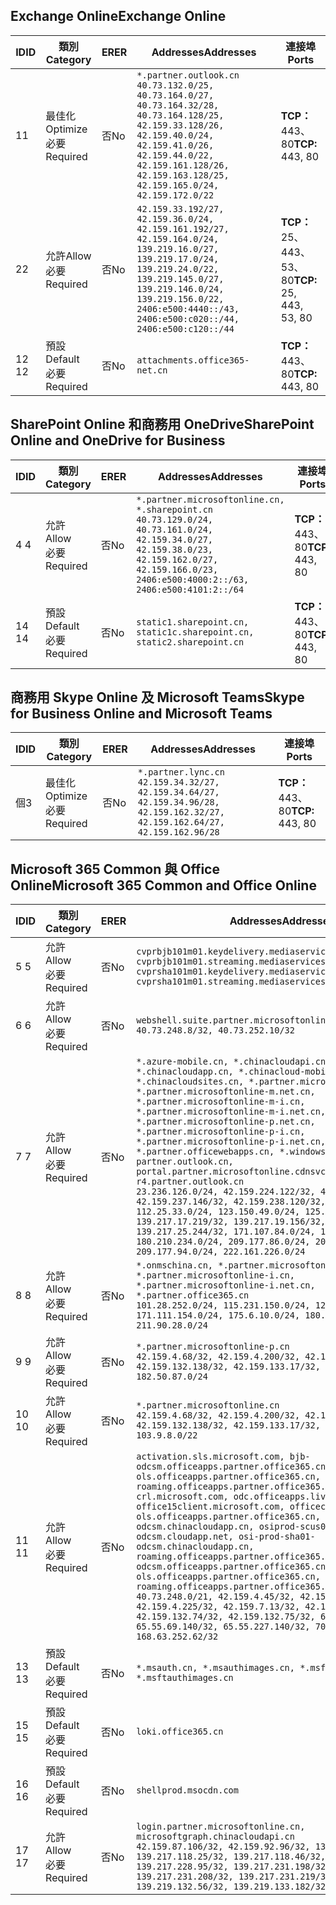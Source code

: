 <!--THIS FILE IS AUTOMATICALLY GENERATED. MANUAL CHANGES WILL BE OVERWRITTEN.-->
<!--Please contact the Office 365 Endpoints team with any questions.-->
<!--China endpoints version 2020033100-->
<!--File generated 2020-06-20 14:00:20.3123-->

## <a name="exchange-online"></a><span data-ttu-id="86e35-101">Exchange Online</span><span class="sxs-lookup"><span data-stu-id="86e35-101">Exchange Online</span></span>

<span data-ttu-id="86e35-102">ID</span><span class="sxs-lookup"><span data-stu-id="86e35-102">ID</span></span> | <span data-ttu-id="86e35-103">類別</span><span class="sxs-lookup"><span data-stu-id="86e35-103">Category</span></span> | <span data-ttu-id="86e35-104">ER</span><span class="sxs-lookup"><span data-stu-id="86e35-104">ER</span></span> | <span data-ttu-id="86e35-105">Addresses</span><span class="sxs-lookup"><span data-stu-id="86e35-105">Addresses</span></span> | <span data-ttu-id="86e35-106">連接埠</span><span class="sxs-lookup"><span data-stu-id="86e35-106">Ports</span></span>
-- | -------------------- | -- | ---------------------------------------------------------------------------------------------------------------------------------------------------------------------------------------------------------------------------------------------- | ------------------------
<span data-ttu-id="86e35-107">1</span><span class="sxs-lookup"><span data-stu-id="86e35-107">1</span></span> | <span data-ttu-id="86e35-108">最佳化</span><span class="sxs-lookup"><span data-stu-id="86e35-108">Optimize</span></span><BR><span data-ttu-id="86e35-109">必要</span><span class="sxs-lookup"><span data-stu-id="86e35-109">Required</span></span> | <span data-ttu-id="86e35-110">否</span><span class="sxs-lookup"><span data-stu-id="86e35-110">No</span></span> | `*.partner.outlook.cn`<BR>`40.73.132.0/25, 40.73.164.0/27, 40.73.164.32/28, 40.73.164.128/25, 42.159.33.128/26, 42.159.40.0/24, 42.159.41.0/26, 42.159.44.0/22, 42.159.161.128/26, 42.159.163.128/25, 42.159.165.0/24, 42.159.172.0/22` | <span data-ttu-id="86e35-111">**TCP：** 443、80</span><span class="sxs-lookup"><span data-stu-id="86e35-111">**TCP:** 443, 80</span></span>
<span data-ttu-id="86e35-112">2</span><span class="sxs-lookup"><span data-stu-id="86e35-112">2</span></span> | <span data-ttu-id="86e35-113">允許</span><span class="sxs-lookup"><span data-stu-id="86e35-113">Allow</span></span><BR><span data-ttu-id="86e35-114">必要</span><span class="sxs-lookup"><span data-stu-id="86e35-114">Required</span></span> | <span data-ttu-id="86e35-115">否</span><span class="sxs-lookup"><span data-stu-id="86e35-115">No</span></span> | `42.159.33.192/27, 42.159.36.0/24, 42.159.161.192/27, 42.159.164.0/24, 139.219.16.0/27, 139.219.17.0/24, 139.219.24.0/22, 139.219.145.0/27, 139.219.146.0/24, 139.219.156.0/22, 2406:e500:4440::/43, 2406:e500:c020::/44, 2406:e500:c120::/44` | <span data-ttu-id="86e35-116">**TCP：** 25、443、53、80</span><span class="sxs-lookup"><span data-stu-id="86e35-116">**TCP:** 25, 443, 53, 80</span></span>
<span data-ttu-id="86e35-117">12 </span><span class="sxs-lookup"><span data-stu-id="86e35-117">12</span></span> | <span data-ttu-id="86e35-118">預設</span><span class="sxs-lookup"><span data-stu-id="86e35-118">Default</span></span><BR><span data-ttu-id="86e35-119">必要</span><span class="sxs-lookup"><span data-stu-id="86e35-119">Required</span></span> | <span data-ttu-id="86e35-120">否</span><span class="sxs-lookup"><span data-stu-id="86e35-120">No</span></span> | `attachments.office365-net.cn` | <span data-ttu-id="86e35-121">**TCP：** 443、80</span><span class="sxs-lookup"><span data-stu-id="86e35-121">**TCP:** 443, 80</span></span>

## <a name="sharepoint-online-and-onedrive-for-business"></a><span data-ttu-id="86e35-122">SharePoint Online 和商務用 OneDrive</span><span class="sxs-lookup"><span data-stu-id="86e35-122">SharePoint Online and OneDrive for Business</span></span>

<span data-ttu-id="86e35-123">ID</span><span class="sxs-lookup"><span data-stu-id="86e35-123">ID</span></span> | <span data-ttu-id="86e35-124">類別</span><span class="sxs-lookup"><span data-stu-id="86e35-124">Category</span></span> | <span data-ttu-id="86e35-125">ER</span><span class="sxs-lookup"><span data-stu-id="86e35-125">ER</span></span> | <span data-ttu-id="86e35-126">Addresses</span><span class="sxs-lookup"><span data-stu-id="86e35-126">Addresses</span></span> | <span data-ttu-id="86e35-127">連接埠</span><span class="sxs-lookup"><span data-stu-id="86e35-127">Ports</span></span>
-- | ------------------- | -- | --------------------------------------------------------------------------------------------------------------------------------------------------------------------------------------------------- | ----------------
<span data-ttu-id="86e35-128">4 </span><span class="sxs-lookup"><span data-stu-id="86e35-128">4</span></span> | <span data-ttu-id="86e35-129">允許</span><span class="sxs-lookup"><span data-stu-id="86e35-129">Allow</span></span><BR><span data-ttu-id="86e35-130">必要</span><span class="sxs-lookup"><span data-stu-id="86e35-130">Required</span></span> | <span data-ttu-id="86e35-131">否</span><span class="sxs-lookup"><span data-stu-id="86e35-131">No</span></span> | `*.partner.microsoftonline.cn, *.sharepoint.cn`<BR>`40.73.129.0/24, 40.73.161.0/24, 42.159.34.0/27, 42.159.38.0/23, 42.159.162.0/27, 42.159.166.0/23, 2406:e500:4000:2::/63, 2406:e500:4101:2::/64` | <span data-ttu-id="86e35-132">**TCP：** 443、80</span><span class="sxs-lookup"><span data-stu-id="86e35-132">**TCP:** 443, 80</span></span>
<span data-ttu-id="86e35-133">14 </span><span class="sxs-lookup"><span data-stu-id="86e35-133">14</span></span> | <span data-ttu-id="86e35-134">預設</span><span class="sxs-lookup"><span data-stu-id="86e35-134">Default</span></span><BR><span data-ttu-id="86e35-135">必要</span><span class="sxs-lookup"><span data-stu-id="86e35-135">Required</span></span> | <span data-ttu-id="86e35-136">否</span><span class="sxs-lookup"><span data-stu-id="86e35-136">No</span></span> | `static1.sharepoint.cn, static1c.sharepoint.cn, static2.sharepoint.cn` | <span data-ttu-id="86e35-137">**TCP：** 443、80</span><span class="sxs-lookup"><span data-stu-id="86e35-137">**TCP:** 443, 80</span></span>

## <a name="skype-for-business-online-and-microsoft-teams"></a><span data-ttu-id="86e35-138">商務用 Skype Online 及 Microsoft Teams</span><span class="sxs-lookup"><span data-stu-id="86e35-138">Skype for Business Online and Microsoft Teams</span></span>

<span data-ttu-id="86e35-139">ID</span><span class="sxs-lookup"><span data-stu-id="86e35-139">ID</span></span> | <span data-ttu-id="86e35-140">類別</span><span class="sxs-lookup"><span data-stu-id="86e35-140">Category</span></span> | <span data-ttu-id="86e35-141">ER</span><span class="sxs-lookup"><span data-stu-id="86e35-141">ER</span></span> | <span data-ttu-id="86e35-142">Addresses</span><span class="sxs-lookup"><span data-stu-id="86e35-142">Addresses</span></span> | <span data-ttu-id="86e35-143">連接埠</span><span class="sxs-lookup"><span data-stu-id="86e35-143">Ports</span></span>
-- | -------------------- | -- | -------------------------------------------------------------------------------------------------------------------------------- | ----------------
<span data-ttu-id="86e35-144">個</span><span class="sxs-lookup"><span data-stu-id="86e35-144">3</span></span> | <span data-ttu-id="86e35-145">最佳化</span><span class="sxs-lookup"><span data-stu-id="86e35-145">Optimize</span></span><BR><span data-ttu-id="86e35-146">必要</span><span class="sxs-lookup"><span data-stu-id="86e35-146">Required</span></span> | <span data-ttu-id="86e35-147">否</span><span class="sxs-lookup"><span data-stu-id="86e35-147">No</span></span> | `*.partner.lync.cn`<BR>`42.159.34.32/27, 42.159.34.64/27, 42.159.34.96/28, 42.159.162.32/27, 42.159.162.64/27, 42.159.162.96/28` | <span data-ttu-id="86e35-148">**TCP：** 443、80</span><span class="sxs-lookup"><span data-stu-id="86e35-148">**TCP:** 443, 80</span></span>

## <a name="microsoft-365-common-and-office-online"></a><span data-ttu-id="86e35-149">Microsoft 365 Common 與 Office Online</span><span class="sxs-lookup"><span data-stu-id="86e35-149">Microsoft 365 Common and Office Online</span></span>

<span data-ttu-id="86e35-150">ID</span><span class="sxs-lookup"><span data-stu-id="86e35-150">ID</span></span> | <span data-ttu-id="86e35-151">類別</span><span class="sxs-lookup"><span data-stu-id="86e35-151">Category</span></span> | <span data-ttu-id="86e35-152">ER</span><span class="sxs-lookup"><span data-stu-id="86e35-152">ER</span></span> | <span data-ttu-id="86e35-153">Addresses</span><span class="sxs-lookup"><span data-stu-id="86e35-153">Addresses</span></span> | <span data-ttu-id="86e35-154">連接埠</span><span class="sxs-lookup"><span data-stu-id="86e35-154">Ports</span></span>
-- | ------------------- | -- | ---------------------------------------------------------------------------------------------------------------------------------------------------------------------------------------------------------------------------------------------------------------------------------------------------------------------------------------------------------------------------------------------------------------------------------------------------------------------------------------------------------------------------------------------------------------------------------------------------------------------------------------------------------------------------------------------------------------------------------------------------------------------------------------------------------------------------------------------------------------------------- | ----------------
<span data-ttu-id="86e35-155">5 </span><span class="sxs-lookup"><span data-stu-id="86e35-155">5</span></span> | <span data-ttu-id="86e35-156">允許</span><span class="sxs-lookup"><span data-stu-id="86e35-156">Allow</span></span><BR><span data-ttu-id="86e35-157">必要</span><span class="sxs-lookup"><span data-stu-id="86e35-157">Required</span></span> | <span data-ttu-id="86e35-158">否</span><span class="sxs-lookup"><span data-stu-id="86e35-158">No</span></span> | `cvprbjb101m01.keydelivery.mediaservices.chinacloudapi.cn, cvprbjb101m01.streaming.mediaservices.chinacloudapi.cn, cvprsha101m01.keydelivery.mediaservices.chinacloudapi.cn, cvprsha101m01.streaming.mediaservices.chinacloudapi.cn` | <span data-ttu-id="86e35-159">**TCP：** 443、80</span><span class="sxs-lookup"><span data-stu-id="86e35-159">**TCP:** 443, 80</span></span>
<span data-ttu-id="86e35-160">6 </span><span class="sxs-lookup"><span data-stu-id="86e35-160">6</span></span> | <span data-ttu-id="86e35-161">允許</span><span class="sxs-lookup"><span data-stu-id="86e35-161">Allow</span></span><BR><span data-ttu-id="86e35-162">必要</span><span class="sxs-lookup"><span data-stu-id="86e35-162">Required</span></span> | <span data-ttu-id="86e35-163">否</span><span class="sxs-lookup"><span data-stu-id="86e35-163">No</span></span> | `webshell.suite.partner.microsoftonline.cn`<BR>`40.73.248.8/32, 40.73.252.10/32` | <span data-ttu-id="86e35-164">**TCP：** 443、80</span><span class="sxs-lookup"><span data-stu-id="86e35-164">**TCP:** 443, 80</span></span>
<span data-ttu-id="86e35-165">7 </span><span class="sxs-lookup"><span data-stu-id="86e35-165">7</span></span> | <span data-ttu-id="86e35-166">允許</span><span class="sxs-lookup"><span data-stu-id="86e35-166">Allow</span></span><BR><span data-ttu-id="86e35-167">必要</span><span class="sxs-lookup"><span data-stu-id="86e35-167">Required</span></span> | <span data-ttu-id="86e35-168">否</span><span class="sxs-lookup"><span data-stu-id="86e35-168">No</span></span> | `*.azure-mobile.cn, *.chinacloudapi.cn, *.chinacloudapp.cn, *.chinacloud-mobile.cn, *.chinacloudsites.cn, *.partner.microsoftonline-m.cn, *.partner.microsoftonline-m.net.cn, *.partner.microsoftonline-m-i.cn, *.partner.microsoftonline-m-i.net.cn, *.partner.microsoftonline-p.net.cn, *.partner.microsoftonline-p-i.cn, *.partner.microsoftonline-p-i.net.cn, *.partner.officewebapps.cn, *.windowsazure.cn, partner.outlook.cn, portal.partner.microsoftonline.cdnsvc.com, r4.partner.outlook.cn`<BR>`23.236.126.0/24, 42.159.224.122/32, 42.159.233.91/32, 42.159.237.146/32, 42.159.238.120/32, 58.68.168.0/24, 112.25.33.0/24, 123.150.49.0/24, 125.65.247.0/24, 139.217.17.219/32, 139.217.19.156/32, 139.217.21.3/32, 139.217.25.244/32, 171.107.84.0/24, 180.210.232.0/24, 180.210.234.0/24, 209.177.86.0/24, 209.177.90.0/24, 209.177.94.0/24, 222.161.226.0/24` | <span data-ttu-id="86e35-169">**TCP：** 443、80</span><span class="sxs-lookup"><span data-stu-id="86e35-169">**TCP:** 443, 80</span></span>
<span data-ttu-id="86e35-170">8 </span><span class="sxs-lookup"><span data-stu-id="86e35-170">8</span></span> | <span data-ttu-id="86e35-171">允許</span><span class="sxs-lookup"><span data-stu-id="86e35-171">Allow</span></span><BR><span data-ttu-id="86e35-172">必要</span><span class="sxs-lookup"><span data-stu-id="86e35-172">Required</span></span> | <span data-ttu-id="86e35-173">否</span><span class="sxs-lookup"><span data-stu-id="86e35-173">No</span></span> | `*.onmschina.cn, *.partner.microsoftonline.net.cn, *.partner.microsoftonline-i.cn, *.partner.microsoftonline-i.net.cn, *.partner.office365.cn`<BR>`101.28.252.0/24, 115.231.150.0/24, 123.235.32.0/24, 171.111.154.0/24, 175.6.10.0/24, 180.210.229.0/24, 211.90.28.0/24` | <span data-ttu-id="86e35-174">**TCP：** 443、80</span><span class="sxs-lookup"><span data-stu-id="86e35-174">**TCP:** 443, 80</span></span>
<span data-ttu-id="86e35-175">9 </span><span class="sxs-lookup"><span data-stu-id="86e35-175">9</span></span> | <span data-ttu-id="86e35-176">允許</span><span class="sxs-lookup"><span data-stu-id="86e35-176">Allow</span></span><BR><span data-ttu-id="86e35-177">必要</span><span class="sxs-lookup"><span data-stu-id="86e35-177">Required</span></span> | <span data-ttu-id="86e35-178">否</span><span class="sxs-lookup"><span data-stu-id="86e35-178">No</span></span> | `*.partner.microsoftonline-p.cn`<BR>`42.159.4.68/32, 42.159.4.200/32, 42.159.7.156/32, 42.159.132.138/32, 42.159.133.17/32, 42.159.135.78/32, 182.50.87.0/24` | <span data-ttu-id="86e35-179">**TCP：** 443、80</span><span class="sxs-lookup"><span data-stu-id="86e35-179">**TCP:** 443, 80</span></span>
<span data-ttu-id="86e35-180">10 </span><span class="sxs-lookup"><span data-stu-id="86e35-180">10</span></span> | <span data-ttu-id="86e35-181">允許</span><span class="sxs-lookup"><span data-stu-id="86e35-181">Allow</span></span><BR><span data-ttu-id="86e35-182">必要</span><span class="sxs-lookup"><span data-stu-id="86e35-182">Required</span></span> | <span data-ttu-id="86e35-183">否</span><span class="sxs-lookup"><span data-stu-id="86e35-183">No</span></span> | `*.partner.microsoftonline.cn`<BR>`42.159.4.68/32, 42.159.4.200/32, 42.159.7.156/32, 42.159.132.138/32, 42.159.133.17/32, 42.159.135.78/32, 103.9.8.0/22` | <span data-ttu-id="86e35-184">**TCP：** 443、80</span><span class="sxs-lookup"><span data-stu-id="86e35-184">**TCP:** 443, 80</span></span>
<span data-ttu-id="86e35-185">11 </span><span class="sxs-lookup"><span data-stu-id="86e35-185">11</span></span> | <span data-ttu-id="86e35-186">允許</span><span class="sxs-lookup"><span data-stu-id="86e35-186">Allow</span></span><BR><span data-ttu-id="86e35-187">必要</span><span class="sxs-lookup"><span data-stu-id="86e35-187">Required</span></span> | <span data-ttu-id="86e35-188">否</span><span class="sxs-lookup"><span data-stu-id="86e35-188">No</span></span> | `activation.sls.microsoft.com, bjb-odcsm.officeapps.partner.office365.cn, bjb-ols.officeapps.partner.office365.cn, bjb-roaming.officeapps.partner.office365.cn, crl.microsoft.com, odc.officeapps.live.com, office15client.microsoft.com, officecdn.microsoft.com, ols.officeapps.partner.office365.cn, osi-prod-bjb01-odcsm.chinacloudapp.cn, osiprod-scus01-odcsm.cloudapp.net, osi-prod-sha01-odcsm.chinacloudapp.cn, roaming.officeapps.partner.office365.cn, sha-odcsm.officeapps.partner.office365.cn, sha-ols.officeapps.partner.office365.cn, sha-roaming.officeapps.partner.office365.cn`<BR>`40.73.248.0/21, 42.159.4.45/32, 42.159.4.50/32, 42.159.4.225/32, 42.159.7.13/32, 42.159.132.73/32, 42.159.132.74/32, 42.159.132.75/32, 65.52.98.231/32, 65.55.69.140/32, 65.55.227.140/32, 70.37.81.47/32, 168.63.252.62/32` | <span data-ttu-id="86e35-189">**TCP：** 443、80</span><span class="sxs-lookup"><span data-stu-id="86e35-189">**TCP:** 443, 80</span></span>
<span data-ttu-id="86e35-190">13 </span><span class="sxs-lookup"><span data-stu-id="86e35-190">13</span></span> | <span data-ttu-id="86e35-191">預設</span><span class="sxs-lookup"><span data-stu-id="86e35-191">Default</span></span><BR><span data-ttu-id="86e35-192">必要</span><span class="sxs-lookup"><span data-stu-id="86e35-192">Required</span></span> | <span data-ttu-id="86e35-193">否</span><span class="sxs-lookup"><span data-stu-id="86e35-193">No</span></span> | `*.msauth.cn, *.msauthimages.cn, *.msftauth.cn, *.msftauthimages.cn` | <span data-ttu-id="86e35-194">**TCP：** 443、80</span><span class="sxs-lookup"><span data-stu-id="86e35-194">**TCP:** 443, 80</span></span>
<span data-ttu-id="86e35-195">15 </span><span class="sxs-lookup"><span data-stu-id="86e35-195">15</span></span> | <span data-ttu-id="86e35-196">預設</span><span class="sxs-lookup"><span data-stu-id="86e35-196">Default</span></span><BR><span data-ttu-id="86e35-197">必要</span><span class="sxs-lookup"><span data-stu-id="86e35-197">Required</span></span> | <span data-ttu-id="86e35-198">否</span><span class="sxs-lookup"><span data-stu-id="86e35-198">No</span></span> | `loki.office365.cn` | <span data-ttu-id="86e35-199">**TCP：** 443</span><span class="sxs-lookup"><span data-stu-id="86e35-199">**TCP:** 443</span></span>
<span data-ttu-id="86e35-200">16 </span><span class="sxs-lookup"><span data-stu-id="86e35-200">16</span></span> | <span data-ttu-id="86e35-201">預設</span><span class="sxs-lookup"><span data-stu-id="86e35-201">Default</span></span><BR><span data-ttu-id="86e35-202">必要</span><span class="sxs-lookup"><span data-stu-id="86e35-202">Required</span></span> | <span data-ttu-id="86e35-203">否</span><span class="sxs-lookup"><span data-stu-id="86e35-203">No</span></span> | `shellprod.msocdn.com` | <span data-ttu-id="86e35-204">**TCP：** 443</span><span class="sxs-lookup"><span data-stu-id="86e35-204">**TCP:** 443</span></span>
<span data-ttu-id="86e35-205">17 </span><span class="sxs-lookup"><span data-stu-id="86e35-205">17</span></span> | <span data-ttu-id="86e35-206">允許</span><span class="sxs-lookup"><span data-stu-id="86e35-206">Allow</span></span><BR><span data-ttu-id="86e35-207">必要</span><span class="sxs-lookup"><span data-stu-id="86e35-207">Required</span></span> | <span data-ttu-id="86e35-208">否</span><span class="sxs-lookup"><span data-stu-id="86e35-208">No</span></span> | `login.partner.microsoftonline.cn, microsoftgraph.chinacloudapi.cn`<BR>`42.159.87.106/32, 42.159.92.96/32, 139.217.115.121/32, 139.217.118.25/32, 139.217.118.46/32, 139.217.118.54/32, 139.217.228.95/32, 139.217.231.198/32, 139.217.231.208/32, 139.217.231.219/32, 139.219.132.56/32, 139.219.133.182/32` | <span data-ttu-id="86e35-209">**TCP：** 443、80</span><span class="sxs-lookup"><span data-stu-id="86e35-209">**TCP:** 443, 80</span></span>
